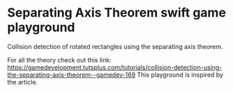 # Separating Axis Theorem swift game playground

Collision detection of rotated rectangles using the separating axis theorem.

For all the theory check out this link:
https://gamedevelopment.tutsplus.com/tutorials/collision-detection-using-the-separating-axis-theorem--gamedev-169
This playground is inspired by the article. 
